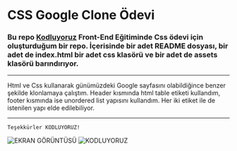 # CSS Google Clone Ödevi

### Bu repo [Kodluyoruz](https://www.kodluyoruz.org) Front-End Eğitiminde Css ödevi için oluşturduğum bir repo. İçerisinde bir adet README dosyası, bir adet de index.html bir adet css klasörü ve bir adet de assets klasörü barındırıyor.
---
Html ve Css kullanarak günümüzdeki Google sayfasını olabildiğince benzer şekilde klonlamaya çalıştım.
Header kısmında html table etiketi kullandım, footer kısmında ise unordered list yapısını kullandım. Her iki etiket ile de istenilen yapı elde edilebiliyor.

---

```
Teşekkürler KODLUYORUZ!
```
![EKRAN GÖRÜNTÜSÜ](https://i.hizliresim.com/rbi4mbt.png)
![KODLUYORUZ](https://res.cloudinary.com/danielkapper-com/image/upload/v1577156572/logo-one.png)
